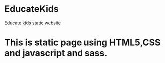 # EducateKids
Educate kids static website
# This is static page using HTML5,CSS and javascript and sass.
